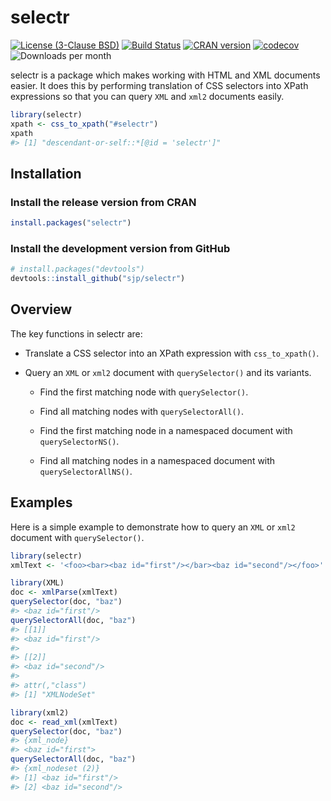 # selectr

[![License (3-Clause BSD)](https://img.shields.io/badge/license-BSD%203--Clause-blue.svg)](https://opensource.org/licenses/BSD-3-Clause) [![Build Status](https://travis-ci.org/sjp/selectr.svg)](https://travis-ci.org/sjp/selectr) [![CRAN version](http://www.r-pkg.org/badges/version/selectr)](https://cran.r-project.org/package=selectr) [![codecov](https://codecov.io/gh/sjp/selectr/branch/master/graph/badge.svg)](https://codecov.io/gh/sjp/selectr) ![Downloads per month](http://cranlogs.r-pkg.org/badges/last-month/selectr)

selectr is a package which makes working with HTML and XML documents easier. It does this by performing translation of CSS selectors into XPath expressions so that you can query `XML` and `xml2` documents easily.

``` r
library(selectr)
xpath <- css_to_xpath("#selectr")
xpath
#> [1] "descendant-or-self::*[@id = 'selectr']"
```

## Installation

### Install the release version from CRAN

``` r
install.packages("selectr")
```

### Install the development version from GitHub

``` r
# install.packages("devtools")
devtools::install_github("sjp/selectr")
```

## Overview

The key functions in selectr are:

* Translate a CSS selector into an XPath expression with `css_to_xpath()`.

* Query an `XML` or `xml2` document with `querySelector()` and its variants.

    * Find the first matching node with `querySelector()`.

    * Find all matching nodes with `querySelectorAll()`.

    * Find the first matching node in a namespaced document with `querySelectorNS()`.

    * Find all matching nodes in a namespaced document with `querySelectorAllNS()`.

## Examples

Here is a simple example to demonstrate how to query an `XML` or `xml2` document with `querySelector()`.

``` r
library(selectr)
xmlText <- '<foo><bar><baz id="first"/></bar><baz id="second"/></foo>'

library(XML)
doc <- xmlParse(xmlText)
querySelector(doc, "baz")
#> <baz id="first"/>
querySelectorAll(doc, "baz")
#> [[1]]
#> <baz id="first"/>
#>
#> [[2]]
#> <baz id="second"/>
#>
#> attr(,"class")
#> [1] "XMLNodeSet"

library(xml2)
doc <- read_xml(xmlText)
querySelector(doc, "baz")
#> {xml_node}
#> <baz id="first">
querySelectorAll(doc, "baz")
#> {xml_nodeset (2)}
#> [1] <baz id="first"/>
#> [2] <baz id="second"/>
```

